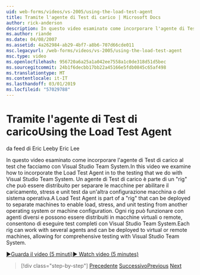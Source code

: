 ```yaml
---
uid: web-forms/videos/vs-2005/using-the-load-test-agent
title: Tramite l'agente di Test di carico | Microsoft Docs
author: rick-anderson
description: In questo video esaminato come incorporare l'agente di Test di carico al test che facciamo con Visual Studio Team System. Un agente di Test di carico è parte di un '...
ms.author: riande
ms.date: 04/08/2007
ms.assetid: 4a262984-ab29-4bf7-a8b6-707d66cde011
msc.legacyurl: /web-forms/videos/vs-2005/using-the-load-test-agent
msc.type: video
ms.openlocfilehash: 956720a6a25a1a042ee7558a1c0de318d51d5bec
ms.sourcegitcommit: 24b1f6decbb17bb22a45166e5fdb0845c65af498
ms.translationtype: MT
ms.contentlocale: it-IT
ms.lasthandoff: 03/01/2019
ms.locfileid: "57029788"
---
```

<a name="using-the-load-test-agent"></a><span data-ttu-id="c157d-104">Tramite l'agente di Test di carico</span><span class="sxs-lookup"><span data-stu-id="c157d-104">Using the Load Test Agent</span></span>
====================
<span data-ttu-id="c157d-105">da feed di Eric Lee</span><span class="sxs-lookup"><span data-stu-id="c157d-105">by Eric Lee</span></span>

<span data-ttu-id="c157d-106">In questo video esaminato come incorporare l'agente di Test di carico al test che facciamo con Visual Studio Team System.</span><span class="sxs-lookup"><span data-stu-id="c157d-106">In this video we examine how to incorporate the Load Test Agent in to the testing that we do with Visual Studio Team System.</span></span> <span data-ttu-id="c157d-107">Un agente di Test di carico è parte di un "rig" che può essere distribuito per separare le macchine per abilitare il caricamento, stress e unit test da un'altra configurazione macchina o del sistema operativa.</span><span class="sxs-lookup"><span data-stu-id="c157d-107">A Load Test Agent is part of a "rig" that can be deployed to separate machines to enable load, stress, and unit testing from another operating system or machine configuration.</span></span> <span data-ttu-id="c157d-108">Ogni rig può funzionare con agenti diversi e possono essere distribuiti in macchine virtuali o remote, consentono di eseguire test completi con Visual Studio Team System.</span><span class="sxs-lookup"><span data-stu-id="c157d-108">Each rig can work with several agents and can be deployed to virtual or remote machines, allowing for comprehensive testing with Visual Studio Team System.</span></span>

[<span data-ttu-id="c157d-109">&#9654;Guarda il video (5 minuti)</span><span class="sxs-lookup"><span data-stu-id="c157d-109">&#9654; Watch video (5 minutes)</span></span>](https://channel9.msdn.com/Blogs/ASP-NET-Site-Videos/using-the-load-test-agent)

> [!div class="step-by-step"]
> <span data-ttu-id="c157d-110">[Precedente](the-effects-of-caching.md)
> [Successivo](the-effects-of-viewstate.md)</span><span class="sxs-lookup"><span data-stu-id="c157d-110">[Previous](the-effects-of-caching.md)
[Next](the-effects-of-viewstate.md)</span></span>
